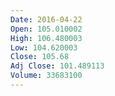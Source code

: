 ```yaml
---
Date: 2016-04-22
Open: 105.010002
High: 106.480003
Low: 104.620003
Close: 105.68
Adj Close: 101.489113
Volume: 33683100
---
```

